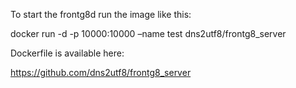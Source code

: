 To start the frontg8d run the image like this:

docker run -d -p 10000:10000 –name test dns2utf8/frontg8_server

Dockerfile is available here:

https://github.com/dns2utf8/frontg8_server
